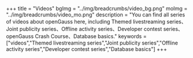 +++
title = "Videos"
bgImg = "../img/breadcrumbs/video_bg.png"
moImg = "../img/breadcrumbs/video_mo.png"
description = "You can find all series of videos about openGauss here, including Themed livestreaming series、Joint publicity series、Offline activity series、Developer contest series、openGauss Crash Course、Database basics."
keywords = ["videos","Themed livestreaming series","Joint publicity series","Offline activity series","Developer contest series","Database basics"]
+++